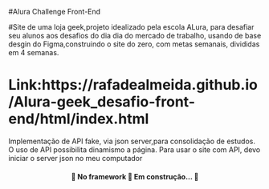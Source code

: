 #Alura Challenge Front-End


#Site de uma loja geek,projeto idealizado pela escola ALura, para desafiar seu alunos aos desafios do dia dia
do mercado de trabalho, usando de base desgin do Figma,construindo o site do zero, com metas semanais, divididas em 4 semanas.

<h1>Link:https://rafadealmeida.github.io/Alura-geek_desafio-front-end/html/index.html
</h1>

<p> Implementação de API fake, via json server,para consolidação de estudos. O uso de API possibilita dinamismo a página. Para usar o site com API, devo iniciar o server json no meu computador </p>

<h4 align="center"> 
	🚧  No framework 🚀 Em construção...  🚧
</h4>
